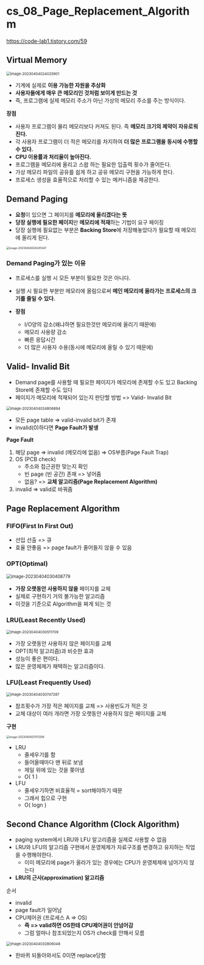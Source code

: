 # cs_08_Page_Replacement_Algorithm

https://code-lab1.tistory.com/59

## Virtual Memory

<img src="./cs_08_Page_Replacement_Algorithm.assets/image-20230404024025901.png" alt="image-20230404024025901" style="zoom: 67%;" />

- 기계에 실제로 **이용 가능한 자원을 추상화**
- **사용자들에게 매우 큰 메모리인 것처럼 보이게 만드는 것**
- 즉, 프로그램에 실제 메모리 주소가 아닌 가상의 메모리 주소를 주는 방식이다.

**장점**

- 사용자 프로그램이 물리 메모리보다 커져도 된다. 즉 **메모리 크기의 제약이 자유로워진다.**
- 각 사용자 프로그램이 더 적은 메모리를 차지하여 **더 많은 프로그램을 동시에 수행할 수 있다.**
- **CPU 이용률과 처리율이 높아진다.**
- 프로그램을 메모리에 올리고 스왑 하는 필요한 입출력 횟수가 줄어든다.
- 가상 메모리 파일의 공유를 쉽게 하고 공유 메모리 구현을 가능하게 한다.
- 프로세스 생성을 효율적으로 처리할 수 있는 메커니즘을 제공한다.



## Demand Paging

- **요청**이 있으면 그 페이지를 **메모리에 올리겠다는 뜻**
- **당장 실행에 필요한 페이지**만 **메모리에 적재**하는 기법이 요구 페이징
- 당장 실행에 필요없는 부분은 **Backing Store**에 저장해놓았다가 필요할 때 메모리에 올리게 된다. 

<img src="./cs_08_Page_Replacement_Algorithm.assets/image-20230404024245347.png" alt="image-20230404024245347" style="zoom:50%;" />

### Demand Paging가 있는 이유

- 프로세스를 실행 시 모든 부분이 필요한 것은 아니다.
-  실행 시 필요한 부분만 메모리에 올림으로써 **메인 메모리에 올라가는 프로세스의 크기를 줄일 수 있다.**



- **장점**
  - I/O양의 감소(왜냐하면 필요한것만 메모리에 올리기 때문에)
  - 메모리 사용량 감소
  - 빠른 응답시간
  - 더 많은 사용자 수용(동시에 메모리에 올릴 수 있기 때문에)



## Valid- Invalid Bit

- Demand page를 사용할 때 필요한 페이지가 메모리에 존재할 수도 있고 Backing Store에 존재할 수도 있다
- 페이지가 메모리에 적재되어 있는지 판단할 방법 => Valid- Invalid Bit

<img src="./cs_08_Page_Replacement_Algorithm.assets/image-20230404024806894.png" alt="image-20230404024806894" style="zoom:67%;" />

- 모든 page table => valid-invalid bit가 존재
- invalid(0)하다면 **Page Fault가 발생**



**Page Fault**

1. 해당 page => invalid (메모리에 없음) => OS부름(Page Fault Trap)
2. OS (PCB check)
   - 주소와 접근권한 맞는지 확인
   - 빈 page (빈 공간) 존재 => 넣어줌
   - 없음? => **교체 알고리즘(Page Replacement Algorithm)**
3. invalid => valid로 바꿔줌



## Page Replacement  Algorithm

### FIFO(First In First Out) 

- 선입 선출 => 큐
- 효율 안좋음 => page fault가 줄어들지 않을 수 있음



### OPT(Optimal)

<img src="./cs_08_Page_Replacement_Algorithm.assets/image-20230404030408779.png" alt="image-20230404030408779" style="zoom:80%;" />

-  **가장 오랫동안 사용하지 않을** 페이지를 교체
- 실제로 구현하기 거의 불가능한 알고리즘
- 이것을 기준으로 Algorithm을 짜게 되는 것



### LRU(Least Recently Used) 

<img src="./cs_08_Page_Replacement_Algorithm.assets/image-20230404030511709.png" alt="image-20230404030511709" style="zoom: 67%;" />

- 가장 오랫동안 사용하지 않은 페이지를 교체
- OPT(최적 알고리즘)과 비슷한 효과
- 성능이 좋은 편이다.
- 많은 운영체제가 채택하는 알고리즘이다.



### LFU(Least Frequently Used)

<img src="./cs_08_Page_Replacement_Algorithm.assets/image-20230404030747287.png" alt="image-20230404030747287" style="zoom:67%;" />

- 참조횟수가 가장 적은 페이지를 교체 => 사용빈도가 적은 것
- 교체 대상이 여러 개라면 가장 오랫동안 사용하지 않은 페이지를 교체



**구현**

<img src="./cs_08_Page_Replacement_Algorithm.assets/image-20230404031111294.png" alt="image-20230404031111294" style="zoom:50%;" />

- LRU
  - 줄세우기를 함
  - 들어올때마다 맨 뒤로 보냄
  - 제일 위에 있는 것을 쫒아냄
  - O( 1 )
- LFU
  - 줄세우기하면 비효율적 = sort해야하기 때문
  - 그래서 힙으로 구현
  - O( logn )



## Second Chance Algorithm (Clock Algorithm)

- paging system에서 LRU와 LFU 알고리즘을 실제로 사용할 수 없음
- LRU와 LFU의 알고리즘 구현에서 운영체제가 자료구조를 변경하고 유지하는 작업을 수행해야한다.
  - 이미 메모리에 page가 올라가 있는 경우에는 CPU가 운영체제에 넘어가지 않는다
- **LRU의 근사(approximation) 알고리즘**

순서

- invalid
- page fault가 일어남
- CPU제어권 (프로세스 A => OS)
  - **즉 => valid하면 OS한테 CPU제어권이 안넘어감**
  - 그럼 얼마나 참조되었는지 OS가 check를 안해서 모름

<img src="./cs_08_Page_Replacement_Algorithm.assets/image-20230404032806048.png" alt="image-20230404032806048" style="zoom:67%;" />

- 한바퀴 되돌아와서도 0이면 replace당함



















